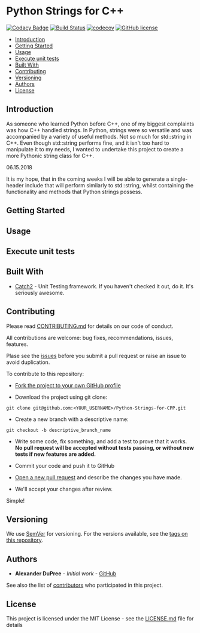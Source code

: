 # Python Strings for C++
[![Codacy Badge](https://api.codacy.com/project/badge/Grade/88e014aae022466aa04a5e91018f83af)](https://www.codacy.com/app/AlexanderJDupree/Python-Strings-for-CPP?utm_source=github.com&amp;utm_medium=referral&amp;utm_content=AlexanderJDupree/Python-Strings-for-CPP&amp;utm_campaign=Badge_Grade)
[![Build Status](https://travis-ci.org/AlexanderJDupree/Python-Strings-for-CPP.svg?branch=master)](https://travis-ci.org/AlexanderJDupree/Python-Strings-for-CPP)
[![codecov](https://codecov.io/gh/AlexanderJDupree/Python-Strings-for-CPP/branch/master/graph/badge.svg)](https://codecov.io/gh/AlexanderJDupree/Python-Strings-for-CPP)
[![GitHub license](https://img.shields.io/badge/license-MIT-blue.svg)](https://raw.githubusercontent.com/AlexanderJDupree/Python-Strings-for-CPP/master/LICENSE)

- [Introduction](#Introduction)
- [Getting Started](#getting-started)
- [Usage](#usage)
- [Execute unit tests](#execute-unit-tests)
- [Built With](#built-with)
- [Contributing](#contributing)
- [Versioning](#versioning)
- [Authors](#authors)
- [License](#license)

## Introduction

As someone who learned Python before C++, one of my biggest complaints was how C++ handled strings. In Python, strings were so versatile and was accompanied by a variety of useful methods. Not so much for std::string in C++. Even though std::string performs fine, and it isn't too hard to manipulate it to my needs, I wanted to undertake this project to create a more Pythonic string class for C++. 

06.15.2018

It is my hope, that in the coming weeks I will be able to generate a single-header include that will perform similarly to std::string, whilst containing the functionality and methods that Python strings possess.

## Getting Started
## Usage
## Execute unit tests
## Built With

* [Catch2](https://github.com/catchorg/Catch2) - Unit Testing framework. If you haven't checked it out, do it. It's seriously awesome. 

## Contributing

Please read [CONTRIBUTING.md](https://github.com/AlexanderJDupree/Python-Strings-for-CPP/blob/master/CONTRIBUTING.md) for details on our code of conduct.

All contributions are welcome: bug fixes, recommendations, issues, features.

Plase see the [issues](https://github.com/AlexanderJDupree/Python-Strings-for-CPP/issues) before you submit a pull request or raise an issue to avoid duplication. 

To contribute to this repository:

- [Fork the project to your own GitHub profile](https://help.github.com/articles/fork-a-repo/)

- Download the project using git clone:
```
git clone git@github.com:<YOUR_USERNAME>/Python-Strings-for-CPP.git
```
- Create a new branch with a descriptive name:
```
git checkout -b descriptive_branch_name
```
- Write some code, fix something, and add a test to prove that it works. **No pull request will be accepted without tests passing, or without new tests if new features are added.**

- Commit your code and push it to GitHub

- [Open a new pull request](https://help.github.com/articles/creating-a-pull-request/) and describe the changes you have made.

- We'll accept your changes after review.

Simple!
## Versioning

We use [SemVer](http://semver.org/) for versioning. For the versions available, see the [tags on this repository](https://github.com/AlexanderJDupree/LinkedListsCPP/tags). 

## Authors
* **Alexander DuPree** - *Initial work* - [GitHub](https://github.com/alexanderjdupree)

See also the list of [contributors](https://github.com/AlexanderJDupree/Python-Strings-for-CPP/graphs/contributors) who participated in this project.

## License

This project is licensed under the MIT License - see the [LICENSE.md](https://raw.githubusercontent.com/AlexanderJDupree/Python-Strings-for-CPP/master/LICENSE) file for details
